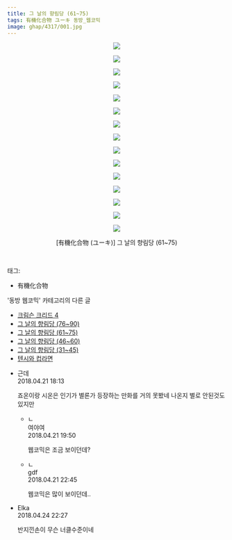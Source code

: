 ```yaml
---
title: 그 날의 향림당 (61~75)
tags: 有機化合物 ユーキ 동방_웹코믹
image: ghap/4317/001.jpg
---
```

<div class="article">
<p style="text-align: center; clear: none; float: none;"><img src="{{ site.nasurl }}/ghap/4317/001.jpg"/></p>
<p style="text-align: center; clear: none; float: none;"><img src="{{ site.nasurl }}/ghap/4317/002.jpg"/></p>
<p style="text-align: center; clear: none; float: none;"><img src="{{ site.nasurl }}/ghap/4317/003.jpg"/></p>
<p style="text-align: center; clear: none; float: none;"><img src="{{ site.nasurl }}/ghap/4317/004.jpg"/></p>
<p style="text-align: center; clear: none; float: none;"><img src="{{ site.nasurl }}/ghap/4317/005.jpg"/></p>
<p style="text-align: center; clear: none; float: none;"><img src="{{ site.nasurl }}/ghap/4317/006.jpg"/></p>
<p style="text-align: center; clear: none; float: none;"><img src="{{ site.nasurl }}/ghap/4317/007.jpg"/></p>
<p style="text-align: center; clear: none; float: none;"><img src="{{ site.nasurl }}/ghap/4317/008.jpg"/></p>
<p style="text-align: center; clear: none; float: none;"><img src="{{ site.nasurl }}/ghap/4317/009.jpg"/></p>
<p style="text-align: center; clear: none; float: none;"><img src="{{ site.nasurl }}/ghap/4317/010.jpg"/></p>
<p style="text-align: center; clear: none; float: none;"><img src="{{ site.nasurl }}/ghap/4317/011.jpg"/></p>
<p style="text-align: center; clear: none; float: none;"><img src="{{ site.nasurl }}/ghap/4317/012.jpg"/></p>
<p style="text-align: center; clear: none; float: none;"><img src="{{ site.nasurl }}/ghap/4317/013.jpg"/></p>
<p style="text-align: center; clear: none; float: none;"><img src="{{ site.nasurl }}/ghap/4317/014.jpg"/></p>
<p style="text-align: center; clear: none; float: none;"><img src="{{ site.nasurl }}/ghap/4317/015.jpg"/></p>
<p style="text-align: center; clear: none; float: none;">[有機化合物 (ユーキ)] 그 날의 향림당 (61~75)</p>
<p><br/></p>
</div><div class="tagTrail">
<p>태그: </p>
<ul>
<li>有機化合物</li>
</ul>
</div><div class="another">
<p>'동방 웹코믹' 카테고리의 다른 글</p>
<ul>
<li><a href="/2018-04-24-ghap_4323">크림슨 크리드 4</a></li>
<li><a href="/2018-04-20-ghap_4318">그 날의 향림당 (76~90)</a></li>
<li><a href="/2018-04-20-ghap_4317">그 날의 향림당 (61~75)</a></li>
<li><a href="/2018-04-20-ghap_4316">그 날의 향림당 (46~60)</a></li>
<li><a href="/2018-04-20-ghap_4315">그 날의 향림당 (31~45)</a></li>
<li><a href="/2018-04-20-ghap_4314">텐시와 컵라면</a></li>
</ul>
</div><div class="cb_module cb_fluid">
<div class="cb_wrt cb_profile">
<div class="comment">
<ul>
<li class="cb_thumb_off" id="comment15242687">
<div class="cb_comment_area">
<div class="cb_info_area">
<div class="cb_section">
<span class="cb_nick_name">근데</span>
</div>
<div class="cb_section">
<span class="cb_date">2018.04.21 18:13 </span>
</div>
</div>
<div class="cb_dsc_comment">
<p class="cb_dsc">
											죠온이랑 시온은 인기가 별론가 등장하는 만화를 거의 못봤네 나온지 별로 안된것도 있지만
										</p>
</div>
<ul>
<li class="cb_thumb_off" id="comment15242726">
<span class="cb_bu_subnode">ㄴ</span>
<div class="cb_comment_area">
<div class="cb_info_area">
<div class="cb_section">
<span class="cb_nick_name">여야여</span>
</div>
<div class="cb_section">
<span class="cb_date">2018.04.21 19:50 </span>
</div>
</div>
<div class="cb_dsc_comment">
<p class="cb_dsc">
																웹코믹은 조금 보이던데?
															</p>
</div>
</div>
</li>
<li class="cb_thumb_off" id="comment15242805">
<span class="cb_bu_subnode">ㄴ</span>
<div class="cb_comment_area">
<div class="cb_info_area">
<div class="cb_section">
<span class="cb_nick_name">gdf</span>
</div>
<div class="cb_section">
<span class="cb_date">2018.04.21 22:45 </span>
</div>
</div>
<div class="cb_dsc_comment">
<p class="cb_dsc">
																웹코믹은 많이 보이던데..
															</p>
</div>
</div>
</li>
</ul>
</div></li>
<li class="cb_thumb_off" id="comment15244630">
<div class="cb_comment_area">
<div class="cb_info_area">
<div class="cb_section">
<span class="cb_nick_name">Elka</span>
</div>
<div class="cb_section">
<span class="cb_date">2018.04.24 22:27 </span>
</div>
</div>
<div class="cb_dsc_comment">
<p class="cb_dsc">
											반지낀손이 무슨 너클수준이네
										</p>
</div>
</div></li>
</ul>
</div>
</div><!-- commentList close -->
</div>